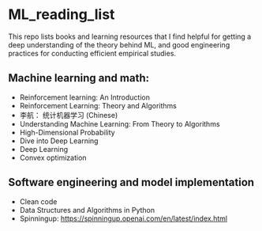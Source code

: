 # ML_reading_list

This repo lists books and learning resources that I find helpful for getting a deep understanding of the theory behind ML, and good engineering practices for conducting efficient empirical studies.

## Machine learning and math:
* Reinforcement learning: An Introduction
* Reinforcement Learning: Theory and Algorithms
* 李航： 统计机器学习 (Chinese)
* Understanding Machine Learning: From Theory to Algorithms
* High-Dimensional Probability
* Dive into Deep Learning
* Deep Learning
* Convex optimization

## Software engineering and model implementation
* Clean code
* Data Structures and Algorithms in Python
* Spinningup: https://spinningup.openai.com/en/latest/index.html
